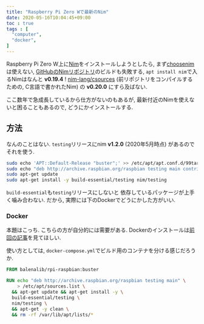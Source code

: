 ```yaml
---
title: "Raspberry Pi Zero Wで最新のNim"
date: 2020-05-16T10:04:45+09:00
toc : true
tags : [
  "computer",
  "docker",
]
---
```


Raspberry Pi Zero W上に[Nim](https://nim-lang.org/)をインストールしようとしたら,
まず[choosenim](https://github.com/dom96/choosenim)は使えない,
[GitHubのNimリポジトリ](https://github.com/nim-lang/Nim)のビルドも失敗する,
`apt install nim`で入るNimはなんと **v0.19.4** !
[nim-lang/csources](https://github.com/nim-lang/csources)
(前リポジトリをコンパイルするための,
C言語で書かれたNim) の **v0.20.0** にすら及ばない.

ここ数年で急成長しているから仕方がないのもあるが,
最新付近のNimを使えないと困ることもあるので,
どうにかインストールする.

## 方法

なんのことはない.
`testing`リリースにnim **v1.2.0** (2020年5月時点) があるので
それを使う.

```bash
sudo echo 'APT::Default-Release "buster";' >> /etc/apt/apt.conf.d/99target
sudo echo "deb http://archive.raspbian.org/raspbian testing main contrib non-free rpi firmware" >> /etc/apt/sources.list
sudo apt-get update
sudo apt-get install -y build-essential/testing nim/testing
```

`build-essential`も`testing`リリースにしないと
依存しているパッケージが上手く噛み合わない.
だから,
実際には下のDockerでどうにかした方がいい.

### Docker

本題はこっち.
こちらの方が自分的には需要がある.
Dockerのインストールは[前回の記事](https://blog.xiupos.net/blog/computer/pi-docker/#docker%E3%81%AE%E3%82%A4%E3%83%B3%E3%82%B9%E3%83%88%E3%83%BC%E3%83%AB)を見てほしい.

使い方としては,
`docker-compose.yml`でビルド用のコンテナを分ける感じだろうか.

```Dockerfile
FROM balenalib/rpi-raspbian:buster

RUN echo "deb http://archive.raspbian.org/raspbian testing main" \
    > /etc/apt/sources.list \
  && apt-get update && apt-get install -y \
  build-essential/testing \
  nim/testing \
  && apt-get -y clean \
  && rm -rf /var/lib/apt/lists/*
```
